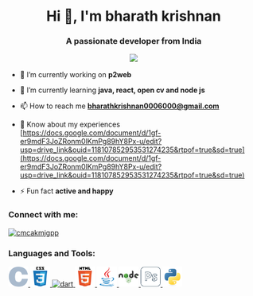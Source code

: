 <h1 align="center">Hi 👋, I'm bharath krishnan</h1>
<h3 align="center">A passionate developer from India</h3>

<div align="center">   <img src="https://visitor-badge.laobi.icu/badge?page_id=Bharathkrishnan006 .Bharathkrishnan006 &"  /> </div>

- 🔭 I’m currently working on **p2web**

- 🌱 I’m currently learning **java, react, open cv and node js**

- 📫 How to reach me **bharathkrishnan0006000@gmail.com**

- 📄 Know about my experiences [https://docs.google.com/document/d/1gf-er9mdF3JoZRonm0lKmPg89hY8Px-u/edit?usp=drive_link&ouid=118107852953531274235&rtpof=true&sd=true](https://docs.google.com/document/d/1gf-er9mdF3JoZRonm0lKmPg89hY8Px-u/edit?usp=drive_link&ouid=118107852953531274235&rtpof=true&sd=true)

- ⚡ Fun fact **active and happy**

<h3 align="left">Connect with me:</h3>
<p align="left">
<a href="https://www.leetcode.com/cmcakmjgpp" target="blank"><img align="center" src="https://raw.githubusercontent.com/rahuldkjain/github-profile-readme-generator/master/src/images/icons/Social/leet-code.svg" alt="cmcakmjgpp" height="30" width="40" /></a>
</p>

<h3 align="left">Languages and Tools:</h3>
<p align="left"> <a href="https://www.cprogramming.com/" target="_blank" rel="noreferrer"> <img src="https://raw.githubusercontent.com/devicons/devicon/master/icons/c/c-original.svg" alt="c" width="40" height="40"/> </a> <a href="https://www.w3schools.com/css/" target="_blank" rel="noreferrer"> <img src="https://raw.githubusercontent.com/devicons/devicon/master/icons/css3/css3-original-wordmark.svg" alt="css3" width="40" height="40"/> </a> <a href="https://dart.dev" target="_blank" rel="noreferrer"> <img src="https://www.vectorlogo.zone/logos/dartlang/dartlang-icon.svg" alt="dart" width="40" height="40"/> </a> <a href="https://www.w3.org/html/" target="_blank" rel="noreferrer"> <img src="https://raw.githubusercontent.com/devicons/devicon/master/icons/html5/html5-original-wordmark.svg" alt="html5" width="40" height="40"/> </a> <a href="https://www.java.com" target="_blank" rel="noreferrer"> <img src="https://raw.githubusercontent.com/devicons/devicon/master/icons/java/java-original.svg" alt="java" width="40" height="40"/> </a> <a href="https://nodejs.org" target="_blank" rel="noreferrer"> <img src="https://raw.githubusercontent.com/devicons/devicon/master/icons/nodejs/nodejs-original-wordmark.svg" alt="nodejs" width="40" height="40"/> </a> <a href="https://www.photoshop.com/en" target="_blank" rel="noreferrer"> <img src="https://raw.githubusercontent.com/devicons/devicon/master/icons/photoshop/photoshop-line.svg" alt="photoshop" width="40" height="40"/> </a> <a href="https://www.python.org" target="_blank" rel="noreferrer"> <img src="https://raw.githubusercontent.com/devicons/devicon/master/icons/python/python-original.svg" alt="python" width="40" height="40"/> </a> </p>
